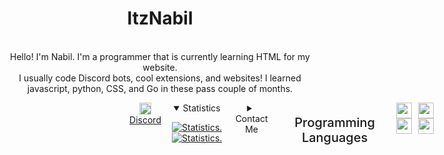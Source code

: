 <div>
  <p align="center">
    <!-- <img src="https://avatars.githubusercontent.com/u/81329611?s=460&u=766235248cae24508f5915605823d46f86f14ec9&v=4" width="30%"> -->
    <h1 align="center" >ItzNabil</h1>
    <br>
    <div align="center">
      Hello! I'm Nabil. I'm a programmer that is currently learning HTML for my website.<br>
      I usually code Discord bots, cool extensions, and websites! I learned javascript, python, CSS, and Go in these pass couple of months.<br>
    </div>
  </p>
  <div style="display: flex; text-align: center; position: relative; left: 50%; transform: translateX(-50px);" align="center">
    <div>
      <img src="https://img.icons8.com/color/1600/discord-new-logo.png" width="19px" style="text-align:center" align="center">
      <a href="https://discord.com/users/811706055914422303">Discord</a> <img
    </div>
  </div>

<details style="cursor: pointer;" open>
  <summary>Statistics</summary>
<p align=center>
<a href="https://github.com/nabilafk">
<!--   <img align="center" src="https://github-readme-stats.vercel.app/api?username=nabilafk&show_icons=true&include_all_commits=true&show_icons=true&title_color=303030&icon_color=303030&text_color=303030&bg_color=ffffff&hide_border=true" alt="Statistics." /> -->
<!--   <img align="center" src="https://github-readme-stats.vercel.app/api/top-langs/?username=nabilafk&show_icons=true&show_icons=true&title_color=000&icon_color=303030&text_color=303030&bg_color=ffffff&hide_border=true" alt="Statistics." /> -->
  <img align="center" src="https://github-readme-stats.vercel.app/api?username=nabilafk&show_icons=true&include_all_commits=true&show_icons=true&title_color=fff&icon_color=f0f0f0&text_color=f0f0f0&bg_color=151b22&hide_border=true" alt="Statistics." />
  <img align="center" src="https://github-readme-stats.vercel.app/api/top-langs/?username=nabilafk&show_icons=true&show_icons=true&title_color=&icon_color=f0f0f0&text_color=f0f0f0&bg_color=151b22&hide_border=true" alt="Statistics." />
</a>
</p>
</details>

<details style="cursor: pointer;">
  <summary style="margin-bottom: 3px">Contact Me</summary>
       <img src="https://img.icons8.com/color/1600/discord-new-logo.png" width="19px " style="text-align:center" align="center">
       <a href="https://discord.com/users/811706055914422303"> Misspoken#1122</a>
  <br>
       <img src="https://cdn.discordapp.com/attachments/817429908955201578/824402306992570468/YouTube.png" width="19px " style="text-align:center" align="center">
       <a href="https://youtube.com/c/ItzNabil"> ItzNabil</a>
  <br>     If you need help with anything, message me on Discord. I'm mostly active on there!
</details>

<div width="100%" height="1px" style="background: linear-gradient(to right, transparent, lightgrey, transparent); margin: 10px;"></div>
<p style="font-size: 20px;  font-weight: 500;">Programming Languages</p>
<div>
  <img src="https://cdn.freebiesupply.com/logos/large/2x/python-5-logo-png-transparent.png" align="center" width="25px" style="padding: 0 3px;">
  <img src="https://upload.wikimedia.org/wikipedia/commons/6/6a/JavaScript-logo.png" align="center" width="25px" style="padding: 0 3px;">
  <img src="https://cdn.discordapp.com/attachments/817447136585056307/822673134716715018/unknown.png" align="center" width="25px" style="padding: 0 3px;">
  <img src="https://tech.bodyfitstation.com/wp-content/uploads/2019/02/golang-logo.png" align="center" width="25px" style="padding: 0 3px;">
</div>
